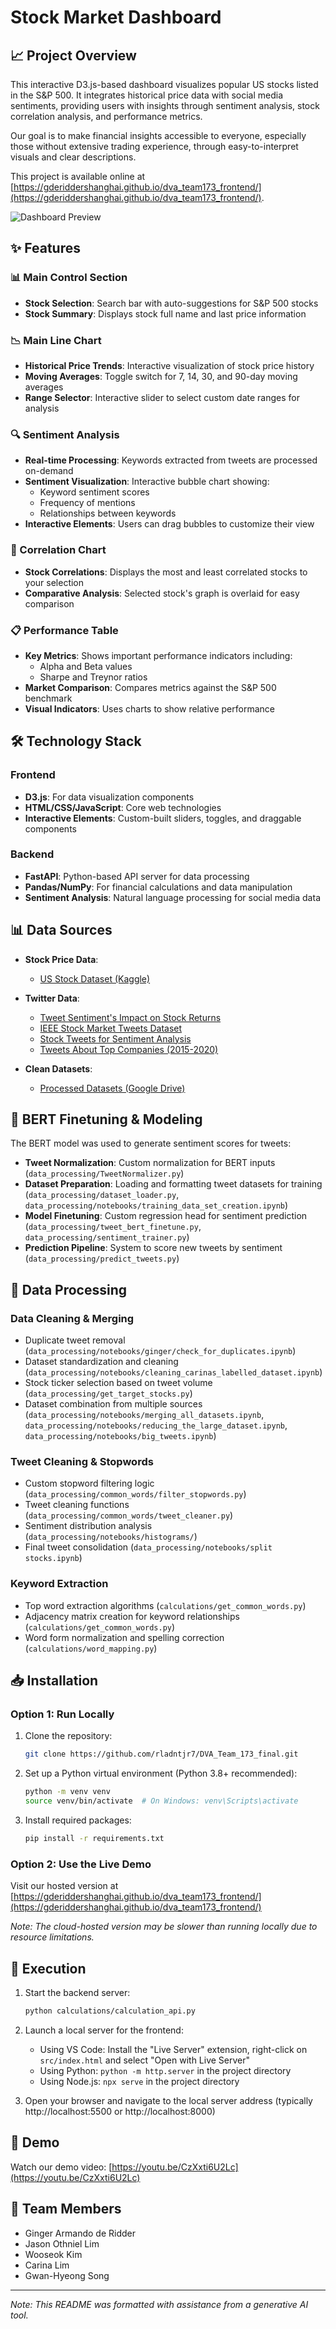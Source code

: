 # Stock Market Dashboard

## 📈 Project Overview

This interactive D3.js-based dashboard visualizes popular US stocks listed in the S&P 500. It integrates historical price data with social media sentiments, providing users with insights through sentiment analysis, stock correlation analysis, and performance metrics. 

Our goal is to make financial insights accessible to everyone, especially those without extensive trading experience, through easy-to-interpret visuals and clear descriptions.

This project is available online at [https://gderiddershanghai.github.io/dva_team173_frontend/](https://gderiddershanghai.github.io/dva_team173_frontend/).

![Dashboard Preview](dashboard_preview.png)

## ✨ Features

### 📊 Main Control Section
- **Stock Selection**: Search bar with auto-suggestions for S&P 500 stocks
- **Stock Summary**: Displays stock full name and last price information

### 📉 Main Line Chart
- **Historical Price Trends**: Interactive visualization of stock price history
- **Moving Averages**: Toggle switch for 7, 14, 30, and 90-day moving averages
- **Range Selector**: Interactive slider to select custom date ranges for analysis

### 🔍 Sentiment Analysis
- **Real-time Processing**: Keywords extracted from tweets are processed on-demand
- **Sentiment Visualization**: Interactive bubble chart showing:
  - Keyword sentiment scores
  - Frequency of mentions
  - Relationships between keywords
- **Interactive Elements**: Users can drag bubbles to customize their view

### 🔄 Correlation Chart
- **Stock Correlations**: Displays the most and least correlated stocks to your selection
- **Comparative Analysis**: Selected stock's graph is overlaid for easy comparison

### 📋 Performance Table
- **Key Metrics**: Shows important performance indicators including:
  - Alpha and Beta values
  - Sharpe and Treynor ratios
- **Market Comparison**: Compares metrics against the S&P 500 benchmark
- **Visual Indicators**: Uses charts to show relative performance

## 🛠️ Technology Stack

### Frontend
- **D3.js**: For data visualization components
- **HTML/CSS/JavaScript**: Core web technologies
- **Interactive Elements**: Custom-built sliders, toggles, and draggable components

### Backend
- **FastAPI**: Python-based API server for data processing
- **Pandas/NumPy**: For financial calculations and data manipulation
- **Sentiment Analysis**: Natural language processing for social media data

## 📊 Data Sources

- **Stock Price Data**: 
  - [US Stock Dataset (Kaggle)](https://www.kaggle.com/datasets/footballjoe789/us-stock-dataset)

- **Twitter Data**:
  - [Tweet Sentiment's Impact on Stock Returns](https://www.kaggle.com/datasets/thedevastator/tweet-sentiment-s-impact-on-stock-returns)
  - [IEEE Stock Market Tweets Dataset](https://ieee-dataport.org/open-access/stock-market-tweets-data)
  - [Stock Tweets for Sentiment Analysis](https://www.kaggle.com/datasets/equinxx/stock-tweets-for-sentiment-analysis-and-prediction)
  - [Tweets About Top Companies (2015-2020)](https://www.kaggle.com/datasets/omermetinn/tweets-about-the-top-companies-from-2015-to-2020)

- **Clean Datasets**:
  - [Processed Datasets (Google Drive)](https://drive.google.com/drive/folders/1PPvOJULRUWUcHZwWMKx_v-nUEV7TC_U7?usp=drive_link)

## 🤖 BERT Finetuning & Modeling

The BERT model was used to generate sentiment scores for tweets:

- **Tweet Normalization**: Custom normalization for BERT inputs (`data_processing/TweetNormalizer.py`)
- **Dataset Preparation**: Loading and formatting tweet datasets for training (`data_processing/dataset_loader.py`, `data_processing/notebooks/training_data_set_creation.ipynb`)
- **Model Finetuning**: Custom regression head for sentiment prediction (`data_processing/tweet_bert_finetune.py`, `data_processing/sentiment_trainer.py`)
- **Prediction Pipeline**: System to score new tweets by sentiment (`data_processing/predict_tweets.py`)

## 🧹 Data Processing

### Data Cleaning & Merging
- Duplicate tweet removal (`data_processing/notebooks/ginger/check_for_duplicates.ipynb`)
- Dataset standardization and cleaning (`data_processing/notebooks/cleaning_carinas_labelled_dataset.ipynb`)
- Stock ticker selection based on tweet volume (`data_processing/get_target_stocks.py`)
- Dataset combination from multiple sources (`data_processing/notebooks/merging_all_datasets.ipynb`, `data_processing/notebooks/reducing_the_large_dataset.ipynb`, `data_processing/notebooks/big_tweets.ipynb`)

### Tweet Cleaning & Stopwords
- Custom stopword filtering logic (`data_processing/common_words/filter_stopwords.py`)
- Tweet cleaning functions (`data_processing/common_words/tweet_cleaner.py`)
- Sentiment distribution analysis (`data_processing/notebooks/histograms/`)
- Final tweet consolidation (`data_processing/notebooks/split stocks.ipynb`)

### Keyword Extraction
- Top word extraction algorithms (`calculations/get_common_words.py`)
- Adjacency matrix creation for keyword relationships (`calculations/get_common_words.py`)
- Word form normalization and spelling correction (`calculations/word_mapping.py`)

## 📥 Installation

### Option 1: Run Locally
1. Clone the repository:
   ```bash
   git clone https://github.com/rladntjr7/DVA_Team_173_final.git
   ```
2. Set up a Python virtual environment (Python 3.8+ recommended):
   ```bash
   python -m venv venv
   source venv/bin/activate  # On Windows: venv\Scripts\activate
   ```
3. Install required packages:
   ```bash
   pip install -r requirements.txt
   ```

### Option 2: Use the Live Demo
Visit our hosted version at [https://gderiddershanghai.github.io/dva_team173_frontend/](https://gderiddershanghai.github.io/dva_team173_frontend/)

*Note: The cloud-hosted version may be slower than running locally due to resource limitations.*

## 🚀 Execution

1. Start the backend server:
   ```bash
   python calculations/calculation_api.py
   ```

2. Launch a local server for the frontend:
   - Using VS Code: Install the "Live Server" extension, right-click on `src/index.html` and select "Open with Live Server"
   - Using Python: `python -m http.server` in the project directory
   - Using Node.js: `npx serve` in the project directory

3. Open your browser and navigate to the local server address (typically http://localhost:5500 or http://localhost:8000)

## 🎥 Demo

Watch our demo video: [https://youtu.be/CzXxti6U2Lc](https://youtu.be/CzXxti6U2Lc)

## 👥 Team Members

- Ginger Armando de Ridder
- Jason Othniel Lim
- Wooseok Kim
- Carina Lim
- Gwan-Hyeong Song

---

*Note: This README was formatted with assistance from a generative AI tool.*